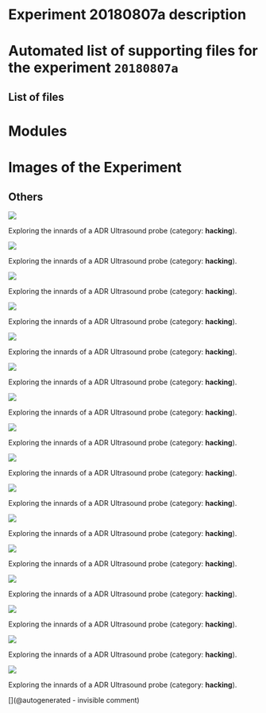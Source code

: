 # Experiment 20180807a description





# Automated list of supporting files for the __experiment `20180807a`__

## List of files




# Modules





# Images of the Experiment

## Others

![](/include/images/ADR/P_20180807_213138.jpg)

Exploring the innards of a ADR Ultrasound probe (category: __hacking__).

![](/include/images/ADR/P_20180807_215631.jpg)

Exploring the innards of a ADR Ultrasound probe (category: __hacking__).

![](/include/images/ADR/P_20180807_214629.jpg)

Exploring the innards of a ADR Ultrasound probe (category: __hacking__).

![](/include/images/ADR/P_20180807_213210.jpg)

Exploring the innards of a ADR Ultrasound probe (category: __hacking__).

![](/include/images/ADR/P_20180807_214735.jpg)

Exploring the innards of a ADR Ultrasound probe (category: __hacking__).

![](/include/images/ADR/P_20180807_213312.jpg)

Exploring the innards of a ADR Ultrasound probe (category: __hacking__).

![](/include/images/ADR/P_20180807_215605.jpg)

Exploring the innards of a ADR Ultrasound probe (category: __hacking__).

![](/include/images/ADR/P_20180807_220447.jpg)

Exploring the innards of a ADR Ultrasound probe (category: __hacking__).

![](/include/images/ADR/P_20180807_213956.jpg)

Exploring the innards of a ADR Ultrasound probe (category: __hacking__).

![](/include/images/ADR/P_20180807_215626.jpg)

Exploring the innards of a ADR Ultrasound probe (category: __hacking__).

![](/include/images/ADR/P_20180807_213141.jpg)

Exploring the innards of a ADR Ultrasound probe (category: __hacking__).

![](/include/images/ADR/P_20180807_215406.jpg)

Exploring the innards of a ADR Ultrasound probe (category: __hacking__).

![](/include/images/ADR/P_20180807_213818.jpg)

Exploring the innards of a ADR Ultrasound probe (category: __hacking__).

![](/include/images/ADR/P_20180807_215719.jpg)

Exploring the innards of a ADR Ultrasound probe (category: __hacking__).

![](/include/images/ADR/P_20180807_213116.jpg)

Exploring the innards of a ADR Ultrasound probe (category: __hacking__).

![](/include/images/ADR/P_20180807_213636.jpg)

Exploring the innards of a ADR Ultrasound probe (category: __hacking__).










[](@autogenerated - invisible comment)